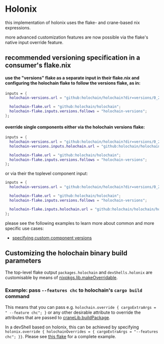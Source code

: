 # Holonix

this implementation of holonix uses the flake- and crane-based nix expressions.

more advanced customization features are now possible via the flake's native
input override feature.

## recommended versioning specification in a consumer's flake.nix

#### use the "versions" flake as a separate input in their flake.nix and configuring the holochain flake to follow the versions flake, as in:

```nix
inputs = {
  holochain-versions.url = "github:holochain/holochain?dir=versions/0_2";

  holochain-flake.url = "github:holochain/holochain";
  holochain-flake.inputs.versions.follows = "holochain-versions";
};
```

#### override single components either via the holochain versions flake:

```nix
inputs = {
  holochain-versions.url = "github:holochain/holochain?dir=versions/0_2";
  holochain-versions.inputs.holochain.url = "github:holochain/holochain/holochain-0.2.6";

  holochain-flake.url = "github:holochain/holochain";
  holochain-flake.inputs.versions.follows = "holochain-versions";
};
```

or via their the toplevel component input:

```nix
inputs = {
  holochain-versions.url = "github:holochain/holochain?dir=versions/0_2";

  holochain-flake.url = "github:holochain/holochain";
  holochain-flake.inputs.versions.follows = "holochain-versions";

  holochain-flake.inputs.holochain.url = "github:holochain/holochain/holochain-0.2.6";
};
```

please see the following examples to learn more about common and more specific use cases:

* [specifying custom component versions](examples/custom_versions/flake.nix)

## Customizing the holochain binary build parameters

The top-level flake output `packages.holochain` and `devShells.holonix` are customisable by means of [nixpkgs.lib.makeOverridable](https://nixos.org/manual/nixpkgs/stable/#sec-lib-makeOverridable).

### Example: pass `--features chc` to holochain's `cargo build` command

This means that you can pass e.g. `holochain.override { cargoExtraArgs = " --feature chc"; }` or any other desirable attribute to override the attributes that are passed to [craneLib.buildPackage](https://crane.dev/API.html#cranelibbuildpackage).

In a devShell based on holonix, this can be achieved by specifying `holonix.override { holochainOverrides = { cargoExtraArgs = "--features chc"; }}`.
Please see [this flake](examples/custom_holochain_feature/flake.nix) for a complete example.